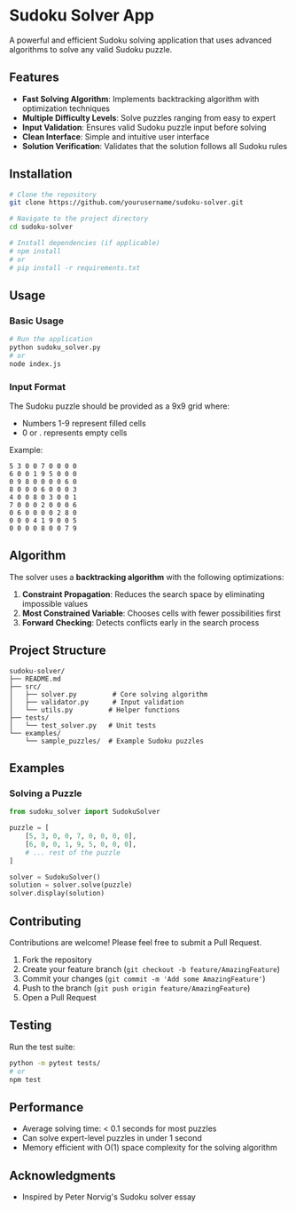 # Sudoku Solver App

A powerful and efficient Sudoku solving application that uses advanced algorithms to solve any valid Sudoku puzzle.

## Features

- **Fast Solving Algorithm**: Implements backtracking algorithm with optimization techniques
- **Multiple Difficulty Levels**: Solve puzzles ranging from easy to expert
- **Input Validation**: Ensures valid Sudoku puzzle input before solving
- **Clean Interface**: Simple and intuitive user interface
- **Solution Verification**: Validates that the solution follows all Sudoku rules

## Installation

```bash
# Clone the repository
git clone https://github.com/yourusername/sudoku-solver.git

# Navigate to the project directory
cd sudoku-solver

# Install dependencies (if applicable)
# npm install
# or
# pip install -r requirements.txt
```

## Usage

### Basic Usage

```bash
# Run the application
python sudoku_solver.py
# or
node index.js
```

### Input Format

The Sudoku puzzle should be provided as a 9x9 grid where:
- Numbers 1-9 represent filled cells
- 0 or . represents empty cells

Example:
```
5 3 0 0 7 0 0 0 0
6 0 0 1 9 5 0 0 0
0 9 8 0 0 0 0 6 0
8 0 0 0 6 0 0 0 3
4 0 0 8 0 3 0 0 1
7 0 0 0 2 0 0 0 6
0 6 0 0 0 0 2 8 0
0 0 0 4 1 9 0 0 5
0 0 0 0 8 0 0 7 9
```

## Algorithm

The solver uses a **backtracking algorithm** with the following optimizations:

1. **Constraint Propagation**: Reduces the search space by eliminating impossible values
2. **Most Constrained Variable**: Chooses cells with fewer possibilities first
3. **Forward Checking**: Detects conflicts early in the search process

## Project Structure

```
sudoku-solver/
├── README.md
├── src/
│   ├── solver.py         # Core solving algorithm
│   ├── validator.py      # Input validation
│   └── utils.py         # Helper functions
├── tests/
│   └── test_solver.py   # Unit tests
└── examples/
    └── sample_puzzles/  # Example Sudoku puzzles
```

## Examples

### Solving a Puzzle

```python
from sudoku_solver import SudokuSolver

puzzle = [
    [5, 3, 0, 0, 7, 0, 0, 0, 0],
    [6, 0, 0, 1, 9, 5, 0, 0, 0],
    # ... rest of the puzzle
]

solver = SudokuSolver()
solution = solver.solve(puzzle)
solver.display(solution)
```

## Contributing

Contributions are welcome! Please feel free to submit a Pull Request.

1. Fork the repository
2. Create your feature branch (`git checkout -b feature/AmazingFeature`)
3. Commit your changes (`git commit -m 'Add some AmazingFeature'`)
4. Push to the branch (`git push origin feature/AmazingFeature`)
5. Open a Pull Request

## Testing

Run the test suite:

```bash
python -m pytest tests/
# or
npm test
```

## Performance

- Average solving time: < 0.1 seconds for most puzzles
- Can solve expert-level puzzles in under 1 second
- Memory efficient with O(1) space complexity for the solving algorithm

## Acknowledgments

- Inspired by Peter Norvig's Sudoku solver essay